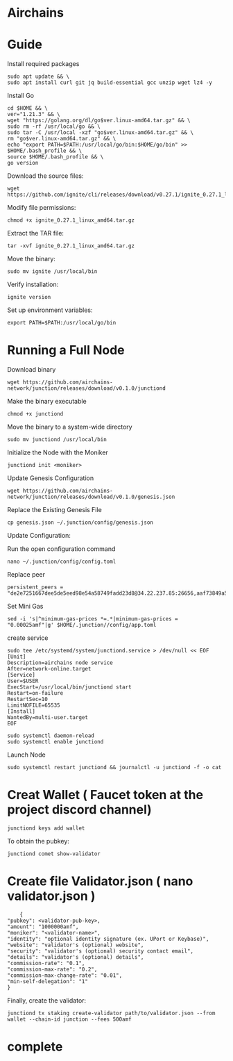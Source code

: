 # Airchains

#  Guide

Install required packages

    sudo apt update && \
    sudo apt install curl git jq build-essential gcc unzip wget lz4 -y

Install Go

    cd $HOME && \
    ver="1.21.3" && \
    wget "https://golang.org/dl/go$ver.linux-amd64.tar.gz" && \
    sudo rm -rf /usr/local/go && \
    sudo tar -C /usr/local -xzf "go$ver.linux-amd64.tar.gz" && \
    rm "go$ver.linux-amd64.tar.gz" && \
    echo "export PATH=$PATH:/usr/local/go/bin:$HOME/go/bin" >> $HOME/.bash_profile && \
    source $HOME/.bash_profile && \
    go version

Download the source files:

    wget https://github.com/ignite/cli/releases/download/v0.27.1/ignite_0.27.1_linux_amd64.tar.gz

Modify file permissions:

    chmod +x ignite_0.27.1_linux_amd64.tar.gz

Extract the TAR file:

    tar -xvf ignite_0.27.1_linux_amd64.tar.gz

Move the binary:

    sudo mv ignite /usr/local/bin

Verify installation:

    ignite version

Set up environment variables:

    export PATH=$PATH:/usr/local/go/bin

# Running a Full Node

Download binary

    wget https://github.com/airchains-network/junction/releases/download/v0.1.0/junctiond

Make the binary executable

    chmod +x junctiond

Move the binary to a system-wide directory

    sudo mv junctiond /usr/local/bin

Initialize the Node with the Moniker

    junctiond init <moniker>

Update Genesis Configuration

    wget https://github.com/airchains-network/junction/releases/download/v0.1.0/genesis.json

Replace the Existing Genesis File

    cp genesis.json ~/.junction/config/genesis.json

Update Configuration: 

Run the open configuration command

	nano ~/.junction/config/config.toml 	

 Replace peer

    persistent_peers = "de2e7251667dee5de5eed98e54a58749fadd23d8@34.22.237.85:26656,aaf73849a5edb61ad5690d97c9e111520994c378@159.69.216.77:26656,84b6ccf69680c9459b3b78ca4ba80313fa9b315a@159.69.208.30:26656"

Set Mini Gas

	sed -i 's|^minimum-gas-prices *=.*|minimum-gas-prices = "0.00025amf"|g' $HOME/.junction//config/app.toml
 
create service

    sudo tee /etc/systemd/system/junctiond.service > /dev/null << EOF
    [Unit]
    Description=airchains node service
    After=network-online.target
    [Service]
    User=$USER
    ExecStart=/usr/local/bin/junctiond start
    Restart=on-failure
    RestartSec=10
    LimitNOFILE=65535
    [Install]
    WantedBy=multi-user.target
    EOF

    sudo systemctl daemon-reload
    sudo systemctl enable junctiond

Launch Node


    sudo systemctl restart junctiond && journalctl -u junctiond -f -o cat		
	

# Creat Wallet  ( Faucet token at the project discord channel)

    junctiond keys add wallet

To obtain the pubkey:

    junctiond comet show-validator


# Create file Validator.json  ( nano validator.json )

        {
	"pubkey": <validator-pub-key>,
	"amount": "1000000amf",
	"moniker": "<validator-name>",
	"identity": "optional identity signature (ex. UPort or Keybase)",
	"website": "validator's (optional) website",
	"security": "validator's (optional) security contact email",
	"details": "validator's (optional) details",
	"commission-rate": "0.1",
	"commission-max-rate": "0.2",
	"commission-max-change-rate": "0.01",
	"min-self-delegation": "1"
    }

Finally, create the validator:

    junctiond tx staking create-validator path/to/validator.json --from wallet --chain-id junction --fees 500amf

        
# complete              
